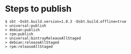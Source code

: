 Steps to publish
================

```
$ sbt -Dsbt.build.version=1.0.3 -Dsbt.build.offline=true
> universal:publish
> debian:publish
> rpm:publish
> universal:bintrayReleaseAllStaged
> debian:releaseAllStaged
> rpm:releaseAllStaged
```

